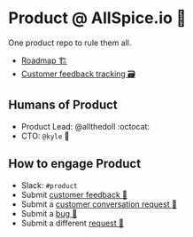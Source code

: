 # Product @ AllSpice.io 🍃
One product repo to rule them all.

- [Roadmap 🏗️](#)
- [Customer feedback tracking 🗃️](#)

## Humans of Product
- Product Lead: @allthedoll :octocat:
- CTO: `@kyle` 👾

## How to engage Product
- Slack: `#product`
- Submit [customer feedback 🌱](https://github.com/allthedoll/allspice-product/issues/new?assignees=&labels=feedback+%3Aseedling%3A&projects=&template=customer-feedback.md&title=Feedback%3A+%28feedback+TL%3BDR+here%29)
- Submit a [customer conversation request 👥](https://github.com/allthedoll/allspice-product/issues/new?assignees=&labels=conversation+%3Aspeech_balloon%3A&projects=&template=customer-conversation-request.md&title=Conversation+request%3A+CUSTOMER+about+TOPIC)
-  Submit a [bug 🐛](https://github.com/allthedoll/allspice-product/issues/new?assignees=&labels=bug+%3Abug%3A&projects=&template=bug_report.md&title=Bug%3A+%28your+TL%3BDR+here%29)
- Submit a different [request 🙏](https://github.com/allthedoll/allspice-product/issues/new?assignees=&labels=request+%3Apray%3A&projects=&template=other-request.md&title=Other+request%3A+%28your+TL%3BDR+here%29)
